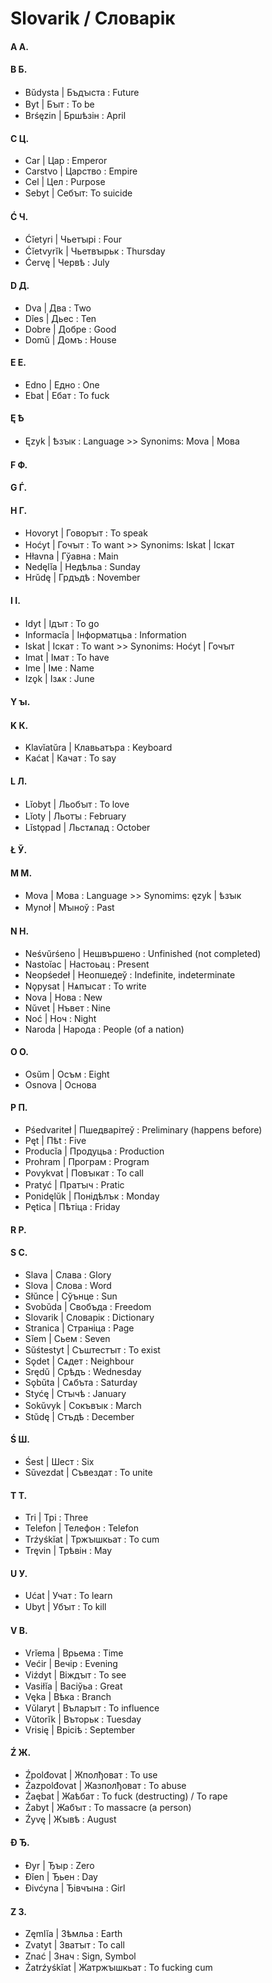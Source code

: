 # Slovarik / Словарік
#### A А.
#### B Б.
*	Bŭdysta | Бъдꙑста : Future
*	Byt | Бꙑт : To be
*   Brśęzin | Бршѣзін : April
#### C Ц.
*	Car | Цар : Emperor
*	Carstvo | Царство : Empire
*	Cel | Цел : Purpose
*   Sebyt | Себꙑт: To suicide
#### Ć Ч.
*	Ćĭetyri | Чьетꙑрі : Four
*   Ćĭetvyrĭk | Чьетвꙑрьк : Thursday
*   Ćervę | Червѣ : July
#### D Д.
*	 Dva | Два : Two
*	 Dĭes | Дьес : Ten
*	 Dobre | Добре : Good
*	 Domŭ | Домъ : House
#### E Е.
*	Edno | Едно : One
*   Ebat | Ебат : To fuck
#### Ę Ѣ
*	Ęzyk | Ѣзꙑк : Language >> Synonims: Mova | Мова
#### F Ф.
#### G Ѓ.
#### H Г.
*	Hovoryt | Говорꙑт : To speak
*	Hoćyt | Гочꙑт : To want >> Synonims: Iskat | Іскат
*   Hłavna | Гўавна : Main
*   Nedęlĭa | Недѣльа : Sunday
*   Hrŭdę | Грдъдѣ : November
#### I І.
*	Idyt | Ідꙑт : To go
*	Informacĭa | Інформатцьа : Information
*	Iskat | Іскат : To want >> Synonims: Hoćyt | Гочꙑт
*	Imat | Імат : To have
*	Ime | Іме : Name
*   Izǫk | Ізѧк : June
#### Y ꙑ.
#### K К.
*	Klavĭatŭra | Клавьатъра : Keyboard
*   Kaćat | Качат : To say
#### L Л.
*	Lĭobyt | Льoбꙑт : To love
*   Lĭoty | Льотꙑ : February
*   Lĭstǫpad | Льстѧпад : October
#### Ł Ў.
#### M М.
*	Mova | Мова : Language >> Synomims: ęzyk | ѣзꙑк
*	Mynoł | Мꙑноў : Past
#### N Н.
*	Neśvŭrśeno | Нешвършено : Unfinished (not completed)
*	Nastoĭac | Настоьац : Present
*	Neopśedeł | Неопшедеў : Indefinite, indeterminate
*	Nǫpysat | Нѧпꙑсат : To write
*	Nova | Нова : New
*	Nŭvet | Нъвет : Nine
*	Noć | Ноч : Night
*	Naroda | Народа : People (of a nation)
#### O О.
*	Osŭm | Осъм : Eight
*   Osnova | Основа
#### P П.
*	Pśedvariteł | Пшедварітеў : Preliminary (happens before)
*	Pęt | Пѣt : Five
*	Producĭa | Продуцьа : Production
*	Prohram | Програм : Program
*	Povykvat | Повꙑкат : To call
*	Pratyć | Пратꙑч : Pratic
*   Ponidęlŭk | Понідѣлък : Monday
*   Pętica | Пѣтіца : Friday
#### R Р.
#### S С.
*	Slava | Слава : Glory
*	Slova | Слова : Word 
*	Słŭnce | Сўънце : Sun
*   Svobŭda | Свобъда : Freedom
*	Slovarik | Словарік : Dictionary
*	Stranica | Страніца : Page
*	Sĭem | Сьем : Seven
*	Sŭśtestyt | Съштестꙑт : To exist
*   Sǫdet | Сѧдет : Neighbour
*   Srędŭ | Срѣдъ : Wednesday
*   Sǫbŭta | Сѧбъта : Saturday
*   Styćę | Стꙑчѣ : January
*   Sokŭvyk | Сокъвꙑк : March
*   Stŭdę | Стъдѣ : December
#### Ś Ш.
*	Śest | Шест : Six
*	Sŭvezdat | Съвездат : To unite
#### T Т.
*	Tri | Трі : Three
*	Telefon | Телефон : Telefon
*   Trźyśkĭat | Тржꙑшкьат : To cum
*   Tręvin | Трѣвін : May
#### U У.
*   Ućat | Учат : To learn
*   Ubyt | Убꙑт : To kill
#### V В.
*	Vrĭema | Врьема : Time		
*	Većir | Вечір : Evening
*	Viźdyt | Віждꙑт : To see
*	Vasiłĭa | Васіўьа : Great
*   Vęka | Вѣка : Branch
*   Vŭlaryt | Въларꙑт : To influence
*   Vŭtorĭk | Въторьк : Tuesday
*   Vrisię | Врісіѣ : September
#### Ź Ж.
*   Źpolđovat | Жполђоват : To use
*   Źazpolđovat | Жазполђоват : To abuse
*   Źaębat | Жаѣбат : To fuck (destructing) / To rape
*   Źabyt | Жабꙑт : To massacre (a person)
*   Źyvę | Жꙑвѣ : August
#### Đ Ђ.
*	Đyr | Ђꙑр : Zero
*	Đĭen | Ђьен : Day
*	Đivćyna | Ђівчꙑна : Girl
#### Z З.
*	Zęmlĭa | Зѣмльа : Earth
*	Zvatyt | Зватꙑт : To call
*   Znać | Знач : Sign, Symbol
*   Źatrźyśkĭat | Жатржꙑшкьат : To fucking cum